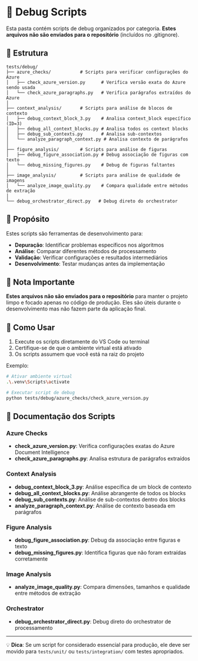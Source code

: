 # 🧪 Debug Scripts

Esta pasta contém scripts de debug organizados por categoria. **Estes arquivos não são enviados para o repositório** (incluídos no .gitignore).

## 📁 Estrutura

```
tests/debug/
├── azure_checks/           # Scripts para verificar configurações do Azure
│   ├── check_azure_version.py      # Verifica versão exata do Azure sendo usada
│   └── check_azure_paragraphs.py   # Verifica parágrafos extraídos do Azure
│
├── context_analysis/       # Scripts para análise de blocos de contexto
│   ├── debug_context_block_3.py    # Analisa context_block específico (ID=3)
│   ├── debug_all_context_blocks.py # Analisa todos os context blocks
│   ├── debug_sub_contexts.py       # Analisa sub-contextos
│   └── analyze_paragraph_context.py # Analisa contexto de parágrafos
│
├── figure_analysis/        # Scripts para análise de figuras
│   ├── debug_figure_association.py # Debug associação de figuras com texto
│   └── debug_missing_figures.py    # Debug de figuras faltantes
│
├── image_analysis/         # Scripts para análise de qualidade de imagens
│   └── analyze_image_quality.py    # Compara qualidade entre métodos de extração
│
└── debug_orchestrator_direct.py   # Debug direto do orchestrator
```

## 🎯 Propósito

Estes scripts são ferramentas de desenvolvimento para:
- **Depuração**: Identificar problemas específicos nos algoritmos
- **Análise**: Comparar diferentes métodos de processamento
- **Validação**: Verificar configurações e resultados intermediários
- **Desenvolvimento**: Testar mudanças antes da implementação

## 🚫 Nota Importante

**Estes arquivos não são enviados para o repositório** para manter o projeto limpo e focado apenas no código de produção. Eles são úteis durante o desenvolvimento mas não fazem parte da aplicação final.

## 🔧 Como Usar

1. Execute os scripts diretamente do VS Code ou terminal
2. Certifique-se de que o ambiente virtual está ativado
3. Os scripts assumem que você está na raiz do projeto

Exemplo:
```bash
# Ativar ambiente virtual
.\.venv\Scripts\activate

# Executar script de debug
python tests/debug/azure_checks/check_azure_version.py
```

## 📝 Documentação dos Scripts

### Azure Checks
- **check_azure_version.py**: Verifica configurações exatas do Azure Document Intelligence
- **check_azure_paragraphs.py**: Analisa estrutura de parágrafos extraídos

### Context Analysis  
- **debug_context_block_3.py**: Análise específica de um block de contexto
- **debug_all_context_blocks.py**: Análise abrangente de todos os blocks
- **debug_sub_contexts.py**: Análise de sub-contextos dentro dos blocks
- **analyze_paragraph_context.py**: Análise de contexto baseada em parágrafos

### Figure Analysis
- **debug_figure_association.py**: Debug da associação entre figuras e texto
- **debug_missing_figures.py**: Identifica figuras que não foram extraídas corretamente

### Image Analysis
- **analyze_image_quality.py**: Compara dimensões, tamanhos e qualidade entre métodos de extração

### Orchestrator
- **debug_orchestrator_direct.py**: Debug direto do orchestrator de processamento

---

💡 **Dica**: Se um script for considerado essencial para produção, ele deve ser movido para `tests/unit/` ou `tests/integration/` com testes apropriados.
